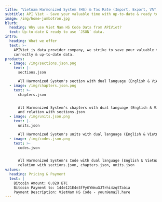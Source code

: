 ```yaml
---
title: 'Vietnam Harmonized System (HS) & Tax Rate (Import, Export, VAT) Data'
subtitle: API Viet - Save your valuable time with up-to-date & ready to use data.
image: /img/home-jumbotron.jpg
blurb:
  heading: Why use Viet Nam HS Code Data from APIViet?
  text: Up-to-date & ready to use `JSON` data.
intro:
  heading: What we offer
  text: >-
    APIViet is data provider company, we strike to save your valuable time with
    correctly & up-to-date data.
products:
  - image: /img/sections.json.png
    text: |-
      sections.json

      All Harmonized System's section with dual language (English & Vietnamese)
  - image: /img/chapters.json.png
    text: >-
      chapters.json


      All Harmonized System's chapters with dual language (English & Vietnamese)
      and relation with sections.json
  - image: /img/units.json.png
    text: |-
      units.json

      All Harmonized System's units with dual language (English & Vietnamese)
  - image: /img/codes.json.png
    text: >-
      codes.json


      All Harmonized System's Code with dual language (English & Vietnamese) and
      relation with sections.json, chapters.json, units.json
values:
  heading: Pricing & Payment
  text: |
    Bitcoin Amount: 0.020 BTC
    Bitcoin Payment to: 144e121E4e3fPyGYNmuGJTrhi4zqSTabia
    Payment Description: VietNam HS Code - your@email.here
---
```


